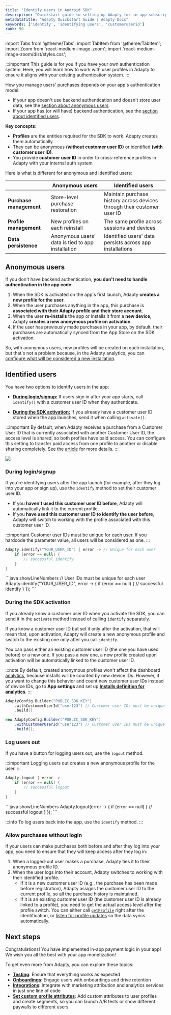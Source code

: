 ```yaml
---
title: "Identify users in Android SDK"
description: "Quickstart guide to setting up Adapty for in-app subscription management in Android."
metadataTitle: "Adapty Quickstart Guide | Adapty Docs"
keywords: ['identify', 'identifying users', 'customeruserid']
rank: 90
---
```

import Tabs from '@theme/Tabs';
import TabItem from '@theme/TabItem';
import Zoom from 'react-medium-image-zoom';
import 'react-medium-image-zoom/dist/styles.css';

:::important
This guide is for you if you have your own authentication system. Here, you will learn how to work with user profiles in Adapty to ensure it aligns with your existing authentication system.
:::

How you manage users' purchases depends on your app's authentication model:
- If your app doesn't use backend authentication and doesn't store user data, see the [section about anonymous users](#anonymous-users).
- If your app has (or will have) backend authentication, see the [section about identified users](#identified-users).

**Key concepts**:
- **Profiles** are the entities required for the SDK to work. Adapty creates them automatically. 
- They can be anonymous **(without customer user ID)** or identified **(with customer user ID)**. 
- You provide **customer user ID** in order to cross-reference profiles in Adapty with your internal auth system

Here is what is different for anonymous and identified users:

|                         | Anonymous users                                   | Identified users                                                        |
|-------------------------|---------------------------------------------------|-------------------------------------------------------------------------|
| **Purchase management** | Store-level purchase restoration                  | Maintain purchase history across devices through their customer user ID |
| **Profile management**  | New profiles on each reinstall                    | The same profile across sessions and devices                            |
| **Data persistence**    | Anonymous users' data is tied to app installation | Identified users' data persists across app installations                |


## Anonymous users

If you don't have backend authentication, **you don't need to handle authentication in the app code**:

1. When the SDK is activated on the app's first launch, Adapty **creates a new profile for the user**.
2. When the user purchases anything in the app, this purchase is **associated with their Adapty profile and their store account**.
3. When the user **re-installs** the app or installs it from a **new device**, Adapty **creates a new anonymous profile on activation**.
4. If the user has previously made purchases in your app, by default, their purchases are automatically synced from the App Store on the SDK activation.

So, with anonymous users, new profiles will be created on each installation, but that's not a problem because, in the Adapty analytics, you can [configure what will be considered a new installation](general#4-installs-definition-for-analytics).

## Identified users

You have two options to identify users in the app:

- [**During login/signup:**](#during-loginsignup) If users sign in after your app starts, call `identify()` with a customer user ID when they authenticate.

- [**During the SDK activation:**](#during-the-sdk-activation) If you already have a customer user ID stored when the app launches, send it when calling `activate()`.

:::important
By default, when Adapty receives a purchase from a Customer User ID that is currently associated with another Customer User ID, the access level is shared, so both profiles have paid access. You can configure this setting to transfer paid access from one profile to another or disable sharing completely. See the [article](general#6-sharing-purchases-between-user-accounts) for more details.
:::

<Zoom>
  <img src={require('./img/identify-diagram.webp').default}
  style={{
    border: '1px solid #727272', /* border width and color */
    width: '700px', /* image width */
    display: 'block', /* for alignment */
    margin: '0 auto' /* center alignment */
  }}
/>
</Zoom>

### During login/signup

If you're identifying users after the app launch (for example, after they log into your app or sign up), use the `identify` method to set their customer user ID.

- If you **haven't used this customer user ID before**, Adapty will automatically link it to the current profile.
- If you **have used this customer user ID to identify the user before**, Adapty will switch to working with the profile associated with this customer user ID.

:::important
Customer user IDs must be unique for each user. If you hardcode the parameter value, all users will be considered as one.
:::

<Tabs groupId="current-os" queryString>
<TabItem value="kotlin" label="Kotlin" default>

```kotlin showLineNumbers
Adapty.identify("YOUR_USER_ID") { error -> // Unique for each user
    if (error == null) {
        // successful identify
    }
}
```

</TabItem>
<TabItem value="java" label="Java" default>
```java showLineNumbers
// User IDs must be unique for each user
Adapty.identify("YOUR_USER_ID", error -> {
    if (error == null) {
        // successful identify
    }
});
```
</TabItem>
</Tabs>

### During the SDK activation

If you already know a customer user ID when you activate the SDK, you can send it in the `activate` method instead of calling `identify` separately.

If you know a customer user ID but set it only after the activation, that will mean that, upon activation, Adapty will create a new anonymous profile and switch to the existing one only after you call `identify`.

You can pass either an existing customer user ID (the one you have used before) or a new one. If you pass a new one, a new profile created upon activation will be automatically linked to the customer user ID.

:::note
By default, created anonymous profiles won't affect the dashboard [analytics](analytics-charts.md), because installs will be counted by new device IDs. However, if you want to change this behavior and count new customer user IDs instead of device IDs, go to **App settings** and set up [**Installs definition for analytics**](general#4-installs-definition-for-analytics).
:::

<Tabs>
<TabItem value="kotlin" label="Kotlin" default>

```kotlin showLineNumbers
AdaptyConfig.Builder("PUBLIC_SDK_KEY")
    .withCustomerUserId("user123") // Customer user IDs must be unique for each user. If you hardcode the parameter value, all users will be considered as one.
    .build()
```
</TabItem>
<TabItem value="java" label="Java" default>

```java showLineNumbers
new AdaptyConfig.Builder("PUBLIC_SDK_KEY")
    .withCustomerUserId("user123") // Customer user IDs must be unique for each user. If you hardcode the parameter value, all users will be considered as one.
    .build();
```
</TabItem>
</Tabs>


### Log users out

If you have a button for logging users out, use the `logout` method. 

:::important
Logging users out creates a new anonymous profile for the user.
:::

<Tabs groupId="current-os" queryString>
<TabItem value="kotlin" label="Kotlin" default>

```kotlin showLineNumbers
Adapty.logout { error ->
    if (error == null) {
        // successful logout
    }
}
```

</TabItem>
<TabItem value="java" label="Java" default>
```java showLineNumbers
Adapty.logout(error -> {
    if (error == null) {
        // successful logout
    }
});
```
</TabItem>
</Tabs>

:::info
To log users back into the app, use the `identify` method.
:::

### Allow purchases without login

If your users can make purchases both before and after they log into your app, you need to ensure that they will keep access after they log in:

1. When a logged-out user makes a purchase, Adapty ties it to their anonymous profile ID.
2. When the user logs into their account, Adapty switches to working with their identified profile.
    - If it is a new customer user ID (e.g., the purchase has been made before registration), Adapty assigns the customer user ID to the current profile, so all the purchase history is maintained.
    - If it is an existing customer user ID (the customer user ID is already linked to a profile), you need to get the actual access level after the profile switch. You can either call [`getProfile`](android-check-subscription-status.md) right after the identification, or [listen for profile updates](android-check-subscription-status.md) so the data syncs automatically.

## Next steps

Congratulations! You have implemented in-app payment logic in your app! We wish you all the best with your app monetization!

To get even more from Adapty, you can explore these topics:
- [**Testing**](troubleshooting-test-purchases.md): Ensure that everything works as expected
- [**Onboardings**](android-onboardings.md): Engage users with onboardings and drive retention
- [**Integrations**](configuration.md): Integrate with marketing attribution and analytics services in just one line of code
- [**Set custom profile attributes**](android-setting-user-attributes.md): Add custom attributes to user profiles and create segments, so you can launch A/B tests or show different paywalls to different users